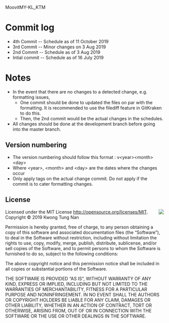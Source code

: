 MoovitMY-KL_KTM

# Commit log
- 4th Commit    -- Schedule as of 11 October 2019
- 3rd Commit    -- Minor changes on 3 Aug 2019
- 2nd Commit    -- Schedule as of 3 Aug 2019
- Intial commit -- Schedule as of 16 July 2019

# Notes
- In the event that there are no changes to a detected change, e.g. formatting issues, 
  - One commit should be done to updated the files on par with the formatting. It is recommended to use the filediff feature in GitKraken to do this.
  - Then, the 2nd commit would be the actual changes in the schedules.
- All changes should be done at the development branch before going into the master branch.

## Version numbering
- The version numbering should follow this format : v\<year>\<month>\<day>
 - Where \<year>, \<month> and \<day> are the dates where the changes occur
- Only apply tags on the actual change commit. Do not apply if the commit is to cater formatting changes.

## License

<img align="right" src="http://opensource.org/trademarks/opensource/OSI-Approved-License-100x137.png">

Licensed under the MIT License <http://opensource.org/licenses/MIT>.  
Copyright &copy; 2019 Kwong Tung Nan

Permission is hereby granted, free of charge, to any person obtaining a copy of this software and associated documentation files (the “Software”), to deal in the Software without restriction, including without limitation the rights to use, copy, modify, merge, publish, distribute, sublicense, and/or sell copies of the Software, and to permit persons to whom the Software is furnished to do so, subject to the following conditions:

The above copyright notice and this permission notice shall be included in all copies or substantial portions of the Software.

THE SOFTWARE IS PROVIDED “AS IS”, WITHOUT WARRANTY OF ANY KIND, EXPRESS OR IMPLIED, INCLUDING BUT NOT LIMITED TO THE WARRANTIES OF MERCHANTABILITY, FITNESS FOR A PARTICULAR PURPOSE AND NONINFRINGEMENT. IN NO EVENT SHALL THE AUTHORS OR COPYRIGHT HOLDERS BE LIABLE FOR ANY CLAIM, DAMAGES OR OTHER LIABILITY, WHETHER IN AN ACTION OF CONTRACT, TORT OR OTHERWISE, ARISING FROM, OUT OF OR IN CONNECTION WITH THE SOFTWARE OR THE USE OR OTHER DEALINGS IN THE SOFTWARE.
